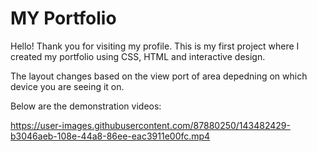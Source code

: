 <h1>MY Portfolio</h1>

Hello! Thank you for visiting my profile. This is my first project where I created my portfolio using CSS, HTML and interactive design.

The layout changes based on the view port of area depedning on which device you are seeing it on.

Below are the demonstration videos:

https://user-images.githubusercontent.com/87880250/143482429-b3046aeb-108e-44a8-86ee-eac3911e00fc.mp4




